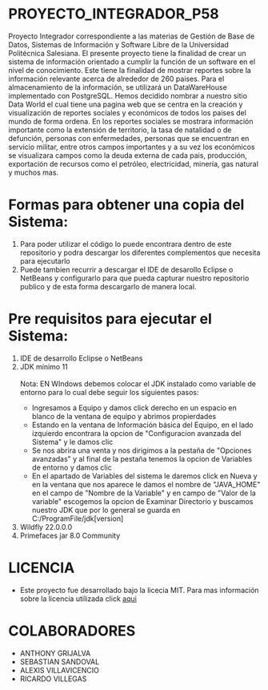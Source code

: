 # PROYECTO_INTEGRADOR_P58
Proyecto Integrador correspondiente a las materias de Gestión de Base de Datos, Sistemas de Información y Software Libre de la Universidad Politécnica Salesiana. El presente 
proyecto tiene la finalidad de crear un sistema de información orientado a cumplir la función de un software en el nivel de conocimiento. Este tiene la finalidad de mostrar 
reportes sobre la información relevante acerca de alrededor de 260 paises. Para el almacenamiento de la información, se utilizará un DataWareHouse implementado con PostgreSQL.
Hemos decidido nombrar a nuestro sitio Data World el cual tiene una pagina web que se centra en la creación y visualización de reportes sociales y económicos de todos los paises del mundo de forma ordena. En los reportes sociales se mostrara información importante como la extensión de territorio, la tasa de natalidad o de defunción, personas con enfermedades, personas que se encuentran en servicio militar, entre otros campos importantes y a su vez los económicos se visualizara campos como la deuda externa de cada pais, producción, exportación de recursos como el petróleo, electricidad, minería, gas natural y muchos mas.
# Formas para obtener una copia del Sistema:
  1. Para poder utilizar el código lo puede encontrara dentro de este repositorio y podra descargar los diferentes complementos que necesita para ejecutarlo
  1. Puede tambien recurrir a descargar el IDE de desarollo Eclipse o NetBeans y configurarlo para que pueda capturar nuestro repositorio publico y de esta forma descargarlo de manera local.

# Pre requisitos para ejecutar el Sistema:
<ol>
  <li>IDE de desarrollo Eclipse o NetBeans</li>
  <li>JDK mínimo 11</li><br/>
    Nota: EN WIndows debemos colocar el JDK instalado como variable de entorno para lo cual debe seguir los siguientes pasos:
    <ul>
    <li>Ingresamos a Equipo y damos click derecho en un espacio en blanco de la ventana de equipo y abrimos propierdades</li>
    <li>Estando en la ventana de Información básica del Equipo, en el lado izquierdo encontrara la opcion de "Configuracion avanzada del Sistema" y le damos clic</li>
    <li>Se nos abrira una venta y nos dirigimos a la pestaña de "Opciones avanzadas" y al final de la pestaña tenemos la opcion de Variables de entorno y damos clic</li>
    <li>En el apartado de Variables del sistema le daremos click en Nueva y en la ventana que nos aparece le damos el nombre de "JAVA_HOME" en el campo de "Nombre de la Variable" y en campo de "Valor de la variable" escogemos la opcion de Examinar Directorio y buscamos nuestro JDK que por lo general se guarda en C:/ProgramFile/jdk[version]</li>
   </ul>
  <li>Wildfly 22.0.0.0 </li>
  <li>Primefaces jar 8.0 Community</li>
  </ol>
  
# LICENCIA

 *  Este proyecto fue desarrollado bajo la licecia MIT. Para mas información sobre la licencia utilizada click [aqui](/LICENSE)

# COLABORADORES


  + ANTHONY GRIJALVA
  + SEBASTIAN SANDOVAL
  + ALEXIS VILLAVICENCIO
  + RICARDO VILLEGAS

